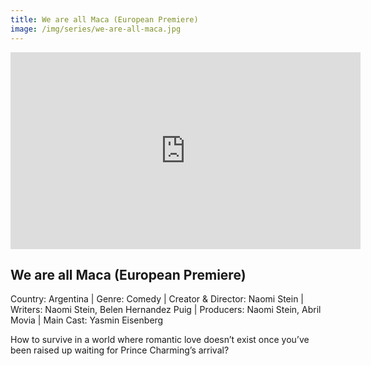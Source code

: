 ```yaml
---
title: We are all Maca (European Premiere)
image: /img/series/we-are-all-maca.jpg
---
```

<iframe width="560" height="315" src="https://www.youtube.com/embed/Tlg7lh1eFNc" frameborder="0" allow="accelerometer; autoplay; encrypted-media; gyroscope; picture-in-picture" allowfullscreen></iframe>

## We are all Maca (European Premiere)
Country: Argentina | Genre: Comedy | Creator & Director: Naomi Stein | Writers: Naomi Stein, Belen Hernandez Puig | Producers: Naomi Stein, Abril Movia | Main Cast: Yasmin Eisenberg 

How to survive in a world where romantic love doesn’t exist once you’ve been raised up waiting for Prince Charming’s arrival?


